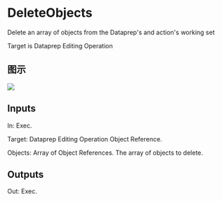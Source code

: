 # DeleteObjects

Delete an array of objects from the Dataprep's and action's working set

Target is Dataprep Editing Operation

## 图示

![]($-20221218-18353794.png)

## Inputs

In: Exec.

Target: Dataprep Editing Operation Object Reference.

Objects: Array of Object References. The array of objects to delete.  

## Outputs

Out: Exec.

